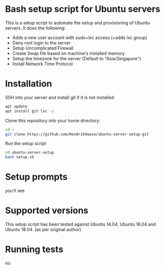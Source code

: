# Bash setup script for Ubuntu servers

This is a setup script to automate the setup and provisioning of Ubuntu servers. It does the following:
* Adds a new user account with sudo+lxc access (+adds lxc group)
* Deny root login to the server
* Setup Uncomplicated Firewall
* Create Swap file based on machine's installed memory
* Setup the timezone for the server (Default to "Asia/Singapore")
* Install Network Time Protocol

# Installation
SSH into your server and install git if it is not installed:
```bash
apt update
apt install git lxc -y
```

Clone this repository into your home directory:
```bash
cd ~
git clone https://github.com/HendrikHaase/ubuntu-server-setup.git
```

Run the setup script
```bash
cd ubuntu-server-setup
bash setup.sh
```

# Setup prompts
you'll see

# Supported versions
This setup script has been tested against Ubuntu 14.04, Ubuntu 16.04 and Ubuntu 18.04. (as per original author)

# Running tests
no